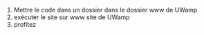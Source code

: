 1. Mettre le code dans un dossier dans le dossier www de UWamp
2. exécuter le site sur www site de UWamp
3. profitez

